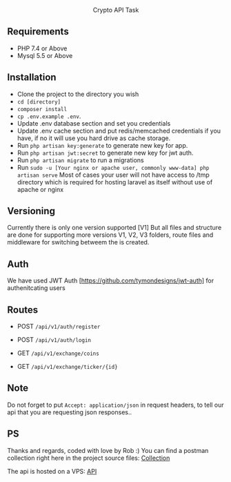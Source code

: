 <p align="center">Crypto API Task</p>

## Requirements
- PHP 7.4 or Above
- Mysql 5.5 or Above

## Installation

- Clone the project to the directory you wish
- `cd [directory]`
- `composer install`
- `cp .env.example .env`.
- Update .env database section and set you credentials
- Update .env cache section and put redis/memcached credentials if you have, if no it will use you hard drive as cache storage.
- Run `php artisan key:generate` to generate new key for app.
- Run `php artisan jwt:secret` to generate new key for jwt auth.
- Run `php artisan migrate` to run a migrations
- Run `sudo -u [Your nginx or apache user, commonly www-data] php artisan serve` Most of cases your user will not have access to /tmp 
directory which is required for hosting laravel as itself without use of apache or nginx


## Versioning
Currently there is only one version supported [V1]
But all files and structure are done for supporting more versions
V1, V2, V3 folders, route files and middleware for switching betweem the is created.

## Auth
We have used JWT Auth [https://github.com/tymondesigns/jwt-auth] for authenitcating users

## Routes
- POST `/api/v1/auth/register`
- POST `/api/v1/auth/login`

- GET `/api/v1/exchange/coins`
- GET `/api/v1/exchange/ticker/{id}`

## Note
Do not forget to put `Accept: application/json` in request headers, to tell our api that you are requesting json responses..

## PS
Thanks and regards, coded with love by Rob :)
You can find a postman collection right here in the project source files: [Collection](https://github.com/RobMKR/cryptoapi/edit/master/Crypto.postman_collection.json)

The api is hosted on a VPS: [API](http://69.55.59.179)
